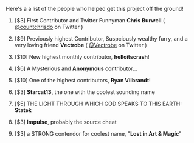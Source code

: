 Here's a a list of the people who helped get this project off the ground!

1. [$3] First Contributor and Twitter Funnyman **Chris Burwell** ( [@countchrisdo](https://twitter.com/countchrisdo) on Twitter )

2. [$9] Previously highest Contributor, Suspciously wealthy furry, and a very loving friend **Vectrobe** ( [@Vectrobe](https://twitter.com/Vectrobe) on Twitter )

3. [$10] New highest monthly contributor, **helloitscrash**!

4. [$6] A Mysterious and **Anonymous** contributor...

5. [$10] One of the highest contributors, **Ryan Vilbrandt**!

6. [$3] **Starcat13**, the one with the coolest sounding name

7. [$5] THE LIGHT THROUGH WHICH GOD SPEAKS TO THIS EARTH: **Statek**

8. [$3] **Impulse**, probably the source cheat

9. [$3] a STRONG contendor for coolest name, "**Lost in Art & Magic**"
